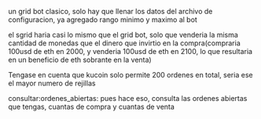 

un grid bot clasico, solo hay que llenar los datos del archivo de configuracion, ya agregado rango minimo y maximo al bot

el sgrid haria casi lo mismo que el grid bot, solo que venderia la misma cantidad de monedas que el dinero que invirtio en la compra(compraria 100usd de eth en 2000, y venderia 100usd de eth en 2100, lo que resultaria en un beneficio de eth sobrante en la venta)

Tengase en cuenta que kucoin solo permite 200 ordenes en total, seria ese el mayor numero de rejillas


consultar:ordenes_abiertas: pues hace eso, consulta las ordenes abiertas que tengas, cuantas de compra y cuantas de venta

